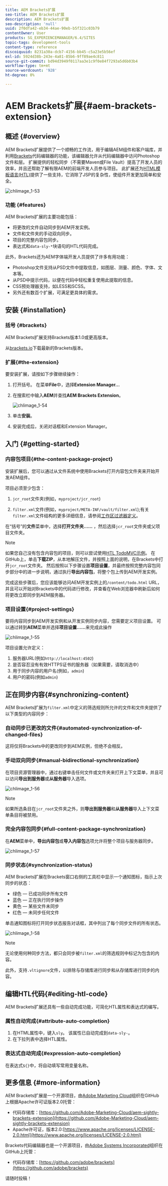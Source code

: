```yaml
---
title: AEM Brackets扩展
seo-title: AEM Brackets扩展
description: AEM Brackets扩展
seo-description: 'null'
uuid: 2f0dfa42-eb34-44ae-90eb-b5f321c03b79
contentOwner: User
products: SG_EXPERIENCEMANAGER/6.4/SITES
topic-tags: development-tools
content-type: reference
discoiquuid: 8231a30a-dcb7-4156-bb45-c5a23e5b56ef
exl-id: 5924d38b-243e-4a81-85b6-9ff89ae4c811
source-git-commit: bd94d3949f0117aa3e1c9f0e84f7293a5d6b03b4
workflow-type: tm+mt
source-wordcount: '928'
ht-degree: 0%

---
```


# AEM Brackets扩展{#aem-brackets-extension}

## 概述 {#overview}

AEM Brackets扩展提供了一个顺畅的工作流，用于编辑AEM组件和客户端库，并利用[Brackets](https://brackets.io/)代码编辑器的功能，该编辑器允许从代码编辑器中访问Photoshop文件和层。 扩展提供的轻松同步（不需要Maven或File Vault）提高了开发人员的效率，并且还帮助了解有限AEM的前端开发人员参与项目。 此扩展还为[HTML模板语言(HTL)](https://helpx.adobe.com/experience-manager/htl/user-guide.html)提供了一些支持，它消除了JSP的复杂性，使组件开发更加简单和安全。

![chlimage_1-53](assets/chlimage_1-53.png)

### 功能 {#features}

AEM Brackets扩展的主要功能包括：

* 将更改的文件自动同步到AEM开发实例。
* 文件和文件夹的手动双向同步。
* 项目的完整内容包同步。
* 表达式和`data-sly-*`块语句的HTL代码完成。

此外，Brackets还为AEM字体端开发人员提供了许多有用功能：

* Photoshop文件支持从PSD文件中提取信息，如图层、测量、颜色、字体、文本等。
* 从PSD中提示代码，以便在代码中轻松重复使用此提取的信息。
* CSS预处理器支持，如LESS和SCSS。
* 另外还有数百个扩展，可满足更具体的需求。

## 安装 {#installation}

### 括号 {#brackets}

AEM Brackets扩展支持Brackets版本1.0或更高版本。

从[brackets.io](https://brackets.io/)下载最新的Brackets版本。

### 扩展{#the-extension}

要安装扩展，请按如下步骤继续操作：

1. 打开括号。 在菜单&#x200B;**File**&#x200B;中，选择&#x200B;**Extension Manager...**
1. 在搜索栏中输入&#x200B;**AEM**&#x200B;并查找&#x200B;**AEM Brackets Extension**。

   ![chlimage_1-54](assets/chlimage_1-54.png)

1. 单击&#x200B;**安装**。
1. 安装完成后，关闭对话框和Extension Manager。

## 入门 {#getting-started}

### 内容包项目{#the-content-package-project}

安装扩展后，您可以通过从文件系统中使用Brackets打开内容包文件夹来开始开发AEM组件。

项目必须至少包含：

1. `jcr_root`文件夹(例如，`myproject/jcr_root`)

1. `filter.xml`文件(例如，`myproject/META-INF/vault/filter.xml`);有关`filter.xml`文件结构的更多详细信息，请参阅[工作区过滤器定义](https://jackrabbit.apache.org/filevault/filter.html)。

在“括号”的&#x200B;**文件**&#x200B;菜单中，选择&#x200B;**打开文件夹……** ，然后选择`jcr_root`文件夹或父项目文件夹。

>[!NOTE]
>
>如果您自己没有包含内容包的项目，则可以尝试使用[HTL TodoMVC示例](https://github.com/Adobe-Marketing-Cloud/aem-sightly-sample-todomvc)。 在GitHub上，单击&#x200B;**下载ZIP**，从本地解压文件，并按照上面的说明，在Brackets中打开`jcr_root`文件夹。 然后按照以下步骤设置&#x200B;**项目设置**，并最终按照完整内容包同步部分中的进一步说明，通过执行&#x200B;**导出内容包**，将整个包上传到AEM开发实例。
>
>完成这些步骤后，您应该能够访问AEM开发实例上的`/content/todo.html` URL，并且可以开始对Brackets中的代码进行修改，并查看在Web浏览器中刷新后如何将更改立即同步到AEM服务器。

### 项目设置{#project-settings}

要将内容同步到AEM开发实例和从开发实例同步内容，您需要定义项目设置。 可以通过转到&#x200B;**AEM**&#x200B;菜单并选择&#x200B;**项目设置……**&#x200B;来完成此操作

![chlimage_1-55](assets/chlimage_1-55.png)

项目设置允许定义：

1. 服务器URL(例如`http://localhost:4502`)
1. 是否容忍没有有效HTTPS证书的服务器（如果需要，请取消选中）
1. 用于同步内容的用户名(例如，`admin`)
1. 用户的密码(例如`admin`)

## 正在同步内容{#synchronizing-content}

AEM Brackets扩展为`filter.xml`中定义的筛选规则所允许的文件和文件夹提供了以下类型的内容同步：

### 自动同步已更改的文件{#automated-synchronization-of-changed-files}

这将仅将Brackets中的更改同步到AEM实例，但绝不会相反。

### 手动双向同步{#manual-bidirectional-synchronization}

在项目资源管理器中，通过右键单击任何文件或文件夹来打开上下文菜单，并且可以访问&#x200B;**导出到服务器**&#x200B;或&#x200B;**从服务器**&#x200B;导入选项。

![chlimage_1-56](assets/chlimage_1-56.png)

>[!NOTE]
>
>如果所选条目在`jcr_root`文件夹之外，则&#x200B;**导出到服务器**&#x200B;和&#x200B;**从服务器**&#x200B;导入上下文菜单条目将被禁用。

### 完全内容包同步{#full-content-package-synchronization}

在&#x200B;**AEM**&#x200B;菜单中，**导出内容包**&#x200B;或&#x200B;**导入内容包**&#x200B;选项允许将整个项目与服务器同步。

![chlimage_1-57](assets/chlimage_1-57.png)

### 同步状态{#synchronization-status}

AEM Brackets扩展在Brackets窗口右侧的工具栏中显示一个通知图标，指示上次同步的状态：

* 绿色 — 已成功同步所有文件
* 蓝色 — 正在执行同步操作
* 黄色 — 某些文件未同步
* 红色 — 未同步任何文件

单击通知图标将打开同步状态报告对话框，其中列出了每个同步文件的所有状态。

![chlimage_1-58](assets/chlimage_1-58.png)

>[!NOTE]
>
>无论使用何种同步方法，都只会同步被`filter.xml`的筛选规则中标记为包含的内容。
>
>此外，支持`.vltignore`文件，以排除与存储库进行同步和从存储库进行同步的内容。

## 编辑HTL代码{#editing-htl-code}

AEM Brackets扩展还具有一些自动完成功能，可简化HTL属性和表达式的编写。

### 属性自动完成{#attribute-auto-completion}

1. 在HTML属性中，键入`sly`。 该属性已自动完成到`data-sly-`。
1. 在下拉列表中选择HTL属性。

### 表达式自动完成{#expression-auto-completion}

在表达式`${}`中，将自动填写常用变量名称。

## 更多信息 {#more-information}

AEM Brackets扩展是一个开源项目，由[Adobe Marketing Cloud](https://github.com/Adobe-Marketing-Cloud)组织在GitHub上根据Apache许可证版本2.0托管：

* 代码存储库：[https://github.com/Adobe-Marketing-Cloud/aem-sightly-brackets-extension](https://github.com/Adobe-Marketing-Cloud/aem-sightly-brackets-extension)
* Apache许可证，版本2.0:[https://www.apache.org/licenses/LICENSE-2.0.html](https://www.apache.org/licenses/LICENSE-2.0.html)

Brackets代码编辑器也是一个开源项目，由[Adobe Systems Incorporated](https://github.com/adobe)组织在GitHub上托管：

* 代码存储库：[https://github.com/adobe/brackets](https://github.com/adobe/brackets)

请随时投稿！
